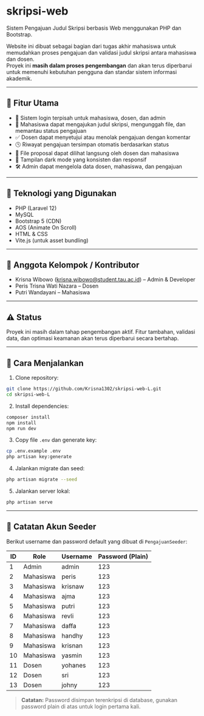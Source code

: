 # skripsi-web

Sistem Pengajuan Judul Skripsi berbasis Web menggunakan PHP dan Bootstrap.

Website ini dibuat sebagai bagian dari tugas akhir mahasiswa untuk memudahkan proses pengajuan dan validasi judul skripsi antara mahasiswa dan dosen.  
Proyek ini **masih dalam proses pengembangan** dan akan terus diperbarui untuk memenuhi kebutuhan pengguna dan standar sistem informasi akademik.

---

## 🔧 Fitur Utama

- 🔐 Sistem login terpisah untuk mahasiswa, dosen, dan admin
- 📄 Mahasiswa dapat mengajukan judul skripsi, mengunggah file, dan memantau status pengajuan
- ✅ Dosen dapat menyetujui atau menolak pengajuan dengan komentar
- 🕓 Riwayat pengajuan tersimpan otomatis berdasarkan status
- 📁 File proposal dapat dilihat langsung oleh dosen dan mahasiswa
- 🎨 Tampilan dark mode yang konsisten dan responsif
- 🛠 Admin dapat mengelola data dosen, mahasiswa, dan pengajuan

---

## 🧱 Teknologi yang Digunakan

- PHP (Laravel 12)
- MySQL
- Bootstrap 5 (CDN)
- AOS (Animate On Scroll)
- HTML & CSS
- Vite.js (untuk asset bundling)

---

## 👥 Anggota Kelompok / Kontributor

- Krisna Wibowo (krisna.wibowo@student.tau.ac.id) – Admin & Developer  
- Peris Trisna Wati Nazara – Dosen  
- Putri Wandayani – Mahasiswa  

---

## ⚠️ Status

Proyek ini masih dalam tahap pengembangan aktif. Fitur tambahan, validasi data, dan optimasi keamanan akan terus diperbarui secara bertahap.

---

## 📂 Cara Menjalankan

1. Clone repository:

```bash
git clone https://github.com/Krisna1302/skripsi-web-L.git
cd skripsi-web-L
````

2. Install dependencies:

```bash
composer install
npm install
npm run dev
```

3. Copy file `.env` dan generate key:

```bash
cp .env.example .env
php artisan key:generate
```

4. Jalankan migrate dan seed:

```bash
php artisan migrate --seed
```

5. Jalankan server lokal:

```bash
php artisan serve
```

---

## 📝 Catatan Akun Seeder

Berikut username dan password default yang dibuat di `PengajuanSeeder`:

| ID | Role      | Username | Password (Plain) |
| -- | --------- | -------- | ---------------- |
| 1  | Admin     | admin    | 123              |
| 2  | Mahasiswa | peris    | 123              |
| 3  | Mahasiswa | krisnaw  | 123              |
| 4  | Mahasiswa | ajma     | 123              |
| 5  | Mahasiswa | putri    | 123              |
| 6  | Mahasiswa | revli    | 123              |
| 7  | Mahasiswa | daffa    | 123              |
| 8  | Mahasiswa | handhy   | 123              |
| 9  | Mahasiswa | krisnan  | 123              |
| 10 | Mahasiswa | yasmin   | 123              |
| 11 | Dosen     | yohanes  | 123              |
| 12 | Dosen     | sri      | 123              |
| 13 | Dosen     | johny    | 123              |

> **Catatan:** Password disimpan terenkripsi di database, gunakan password plain di atas untuk login pertama kali.
